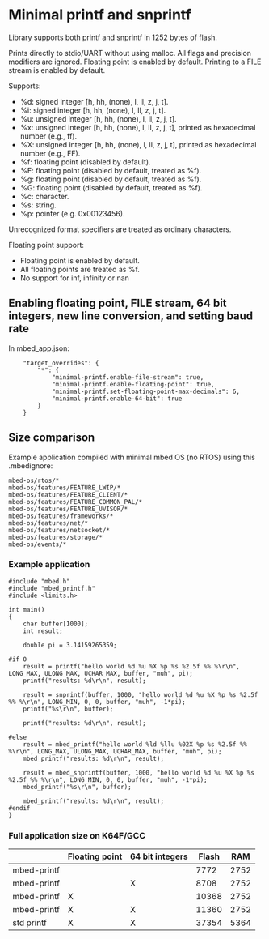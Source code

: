 # Minimal printf and snprintf

Library supports both printf and snprintf in 1252 bytes of flash.

Prints directly to stdio/UART without using malloc. All flags and precision modifiers are ignored.
Floating point is enabled by default.
Printing to a FILE stream is enabled by default.

Supports:
* %d: signed integer [h, hh, (none), l, ll, z, j, t].
* %i: signed integer [h, hh, (none), l, ll, z, j, t].
* %u: unsigned integer [h, hh, (none), l, ll, z, j, t].
* %x: unsigned integer [h, hh, (none), l, ll, z, j, t], printed as hexadecimal number (e.g., ff).
* %X: unsigned integer [h, hh, (none), l, ll, z, j, t], printed as hexadecimal number (e.g., FF).
* %f: floating point (disabled by default).
* %F: floating point (disabled by default, treated as %f).
* %g: floating point (disabled by default, treated as %f).
* %G: floating point (disabled by default, treated as %f).
* %c: character.
* %s: string.
* %p: pointer (e.g. 0x00123456).

Unrecognized format specifiers are treated as ordinary characters.

Floating point support:
* Floating point is enabled by default.
* All floating points are treated as %f.
* No support for inf, infinity or nan


## Enabling floating point, FILE stream, 64 bit integers, new line conversion, and setting baud rate

In mbed_app.json:

```
    "target_overrides": {
        "*": {
            "minimal-printf.enable-file-stream": true,
            "minimal-printf.enable-floating-point": true,
            "minimal-printf.set-floating-point-max-decimals": 6,
            "minimal-printf.enable-64-bit": true
        }
    }
```


## Size comparison

Example application compiled with minimal mbed OS (no RTOS) using this .mbedignore:

```
mbed-os/rtos/*
mbed-os/features/FEATURE_LWIP/*
mbed-os/features/FEATURE_CLIENT/*
mbed-os/features/FEATURE_COMMON_PAL/*
mbed-os/features/FEATURE_UVISOR/*
mbed-os/features/frameworks/*
mbed-os/features/net/*
mbed-os/features/netsocket/*
mbed-os/features/storage/*
mbed-os/events/*
```

### Example application
```
#include "mbed.h"
#include "mbed_printf.h"
#include <limits.h>

int main()
{
    char buffer[1000];
    int result;

    double pi = 3.14159265359;

#if 0
    result = printf("hello world %d %u %X %p %s %2.5f %% %\r\n", LONG_MAX, ULONG_MAX, UCHAR_MAX, buffer, "muh", pi);
    printf("results: %d\r\n", result);

    result = snprintf(buffer, 1000, "hello world %d %u %X %p %s %2.5f %% %\r\n", LONG_MIN, 0, 0, buffer, "muh", -1*pi);
    printf("%s\r\n", buffer);

    printf("results: %d\r\n", result);

#else
    result = mbed_printf("hello world %ld %llu %02X %p %s %2.5f %% %\r\n", LONG_MAX, ULONG_MAX, UCHAR_MAX, buffer, "muh", pi);
    mbed_printf("results: %d\r\n", result);

    result = mbed_snprintf(buffer, 1000, "hello world %d %u %X %p %s %2.5f %% %\r\n", LONG_MIN, 0, 0, buffer, "muh", -1*pi);
    mbed_printf("%s\r\n", buffer);

    mbed_printf("results: %d\r\n", result);
#endif
}
```

### Full application size on K64F/GCC

|             | Floating point | 64 bit integers | Flash | RAM  |
| -           | -              | -               | -     | -    |
| mbed-printf |                |                 | 7772  | 2752 |
| mbed-printf |                | X               | 8708  | 2752 |
| mbed-printf | X              |                 | 10368 | 2752 |
| mbed-printf | X              | X               | 11360 | 2752 |
| std printf  | X              | X               | 37354 | 5364 |
